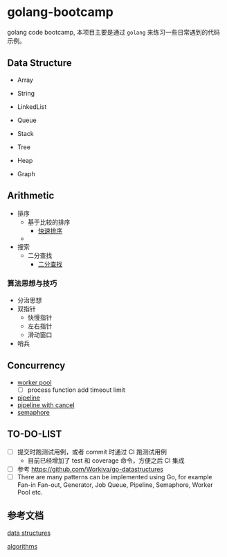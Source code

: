# golang-bootcamp
golang code bootcamp, 本项目主要是通过 `golang` 来练习一些日常遇到的代码示例。

## Data Structure

- Array
- String
- LinkedList
- Queue
- Stack
- Tree
- Heap

- Graph
## Arithmetic

- 排序
  - 基于比较的排序
    - [快速排序]()
  - 
- 搜索
  - 二分查找
    - [二分查找](./DSA/search/BinarySearch/BinarySearch.go)

### 算法思想与技巧

- 分治思想
- 双指针
  - 快慢指针
  - 左右指针
  - 滑动窗口
- 哨兵

## Concurrency

- [worker pool](concurrency/workerpool/worker_pool.go)
  - [ ] process function add timeout limit
- [pipeline](concurrency/pipeline/pipeline.go)
- [pipeline with cancel](concurrency/pipeline/pipelineWithCancel.go)
- [semaphore](concurrency/semaphore/semaphore.go)

## TO-DO-LIST

- [ ] 提交时跑测试用例，或者 commit 时通过 CI 跑测试用例
  - 目前已经增加了 test 和 coverage 命令，方便之后 CI 集成
- [ ] 参考 https://github.com/Workiva/go-datastructures
- [ ] There are many patterns can be implemented using Go, for example Fan-in Fan-out, Generator, Job Queue, Pipeline, Semaphore, Worker Pool etc.

## 参考文档

[data structures](https://en.wikipedia.org/wiki/List_of_data_structures)

[algorithms](https://en.wikipedia.org/wiki/Introduction_to_Algorithms)